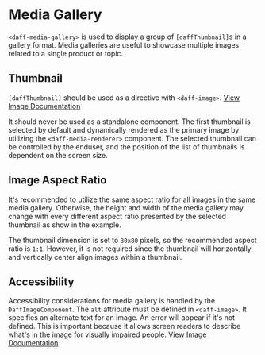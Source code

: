 # Media Gallery
`<daff-media-gallery>` is used to display a group of `[daffThumbnail]`s in a gallery format. Media galleries are useful to showcase multiple images related to a single product or topic.

## Thumbnail
`[daffThumbnail]` should be used as a directive with `<daff-image>`. [View Image Documentation](/libs/design/src/atoms/image/README.md)

It should never be used as a standalone component. The first thumbnail is selected by default and dynamically rendered as the primary image by utilizing the `<daff-media-renderer>` component. The selected thumbnail can be controlled by the enduser, and the position of the list of thumbnails is dependent on the screen size.

<design-land-example-viewer-container example="basic-media-gallery"></design-land-example-viewer-container>

## Image Aspect Ratio
It's recommended to utilize the same aspect ratio for all images in the same media gallery. Otherwise, the height and width of the media gallery may change with every different aspect ratio presented by the selected thumbnail as show in the example.

The thumbnail dimension is set to `80x80` pixels, so the recommended aspect ratio is `1:1`. However, it is not required since the thumbnail will horizontally and vertically center align images within a thumbnail.

<design-land-example-viewer-container example="mismatched-sizes-media-gallery"></design-land-example-viewer-container>

## Accessibility
Accessibility considerations for media gallery is handled by the `DaffImageComponent`. The `alt` attribute must be defined in `<daff-image>`. It specifies an alternate text for an image. An error will appear if it's not defined. This is important because it allows screen readers to describe what's in the image for visually impaired people. [View Image Documentation](/libs/design/src/atoms/image/README.md)
